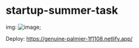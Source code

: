 # startup-summer-task

img:
![image](https://user-images.githubusercontent.com/30293967/169925302-39718b9f-94d0-4738-9386-8aed4b521976.png);

Deploy: https://genuine-palmier-1f1108.netlify.app/
